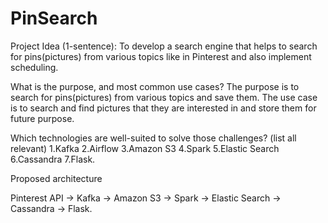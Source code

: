 # PinSearch

Project Idea (1-sentence):
To develop a search engine that helps to search for pins(pictures) from various topics like in Pinterest and also implement scheduling.

What is the purpose, and most common use cases?
The purpose is to search for pins(pictures) from various topics and save them. The use case is to search and find pictures that they are interested in and store them for future purpose.

Which technologies are well-suited to solve those challenges? (list all relevant)
1.Kafka
2.Airflow
3.Amazon S3
4.Spark
5.Elastic Search
6.Cassandra 
7.Flask.

Proposed architecture

Pinterest API -> Kafka -> Amazon S3 -> Spark -> Elastic Search -> Cassandra -> Flask.



